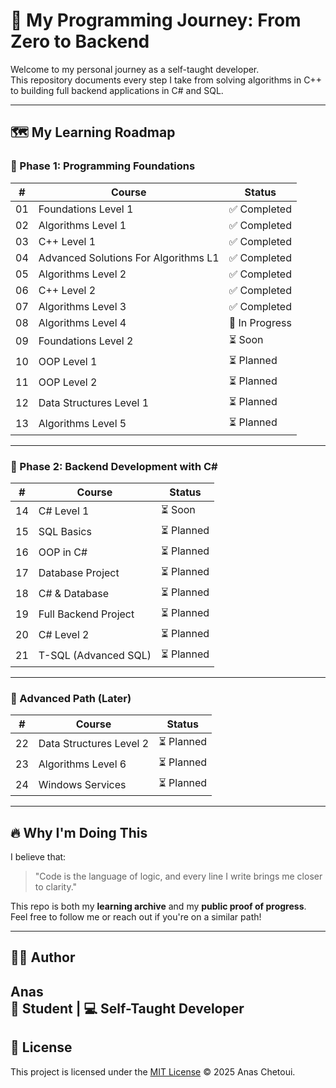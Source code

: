 # 🚀 My Programming Journey: From Zero to Backend

Welcome to my personal journey as a self-taught developer.  
This repository documents every step I take from solving algorithms in C++ to building full backend applications in C# and SQL.

---
## 🗺️ My Learning Roadmap

### 🧱 Phase 1: Programming Foundations
| # | Course | Status |
|--|--------|--------|
| 01 | Foundations Level 1 | ✅ Completed |
| 02 | Algorithms Level 1 | ✅ Completed |
| 03 | C++ Level 1 | ✅ Completed |
| 04 | Advanced Solutions For Algorithms L1 | ✅ Completed |
| 05 | Algorithms Level 2 | ✅ Completed |
| 06 | C++ Level 2 | ✅ Completed |
| 07 | Algorithms Level 3 | ✅ Completed |
| 08 | Algorithms Level 4 | 🔄 In Progress |
| 09 | Foundations Level 2 | ⏳ Soon |
| 10 | OOP Level 1 | ⏳ Planned |
| 11 | OOP Level 2 | ⏳ Planned |
| 12 | Data Structures Level 1 | ⏳ Planned |
| 13 | Algorithms Level 5 | ⏳ Planned |

---

### 🧩 Phase 2: Backend Development with C#
| # | Course | Status |
|--|--------|--------|
| 14 | C# Level 1 | ⏳ Soon |
| 15 | SQL Basics | ⏳ Planned |
| 16 | OOP in C# | ⏳ Planned |
| 17 | Database Project | ⏳ Planned |
| 18 | C# & Database | ⏳ Planned |
| 19 | Full Backend Project | ⏳ Planned |
| 20 | C# Level 2 | ⏳ Planned |
| 21 | T-SQL (Advanced SQL) | ⏳ Planned |

---

### 🎯 Advanced Path (Later)
| # | Course | Status |
|--|--------|--------|
| 22 | Data Structures Level 2 | ⏳ Planned |
| 23 | Algorithms Level 6 | ⏳ Planned |
| 24 | Windows Services | ⏳ Planned |

---

## 🔥 Why I'm Doing This

I believe that:
> "Code is the language of logic, and every line I write brings me closer to clarity."

This repo is both my **learning archive** and my **public proof of progress**.  
Feel free to follow me or reach out if you're on a similar path!

---

## 🙋‍♂️ Author

**Anas**  
🧠 Student | 💻 Self-Taught Developer 
---

## 📄 License

This project is licensed under the [MIT License](LICENSE) © 2025 Anas Chetoui.

